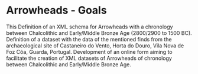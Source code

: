 # Arrowheads - Goals
This 
Definition of an XML schema for Arrowheads with a chronology between Chalcolithic and Early/Middle Bronze Age (2800/2900 to 1500 BC).
Definition of a dataset with the data of the mentioned finds from the archaeological site of Castaneiro do Vento, Horta do Douro, Vila Nova de Foz Côa, Guarda, Portugal.
Development of an online form aiming to facilitate the creation of XML datasets of Arrowheads of chronology between Chalcolithic and Early/Middle Bronze Age.
